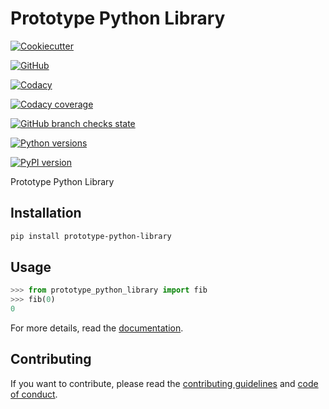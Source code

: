 # Prototype Python Library

[![Cookiecutter](https://img.shields.io/badge/built%20with-Cookiecutter-ff69b4.svg?logo=cookiecutter)](https://github.com/91nunocosta/python-package-cookiecutter/releases/tag/v0.8.0)

[![GitHub](https://img.shields.io/github/license/91nunocosta/prototype-python-library)](https://github.com/91nunocosta/prototype-python-library/blob/master/LICENSE)

[![Codacy](https://app.codacy.com/project/badge/Grade/cb92f3f137454fae8697c7a6e7334f74)](https://www.codacy.com/gh/91nunocosta/prototype-python-library/dashboard?utm_source=github.com&amp;utm_medium=referral&amp;utm_content=91nunocosta/prototype-python-library&amp;utm_campaign=Badge_Grade)

[![Codacy coverage](https://app.codacy.com/project/badge/Coverage/cb92f3f137454fae8697c7a6e7334f74)](https://www.codacy.com/gh/91nunocosta/prototype-python-library/dashboard?utm_source=github.com&utm_medium=referral&utm_content=91nunocosta/prototype-python-library&utm_campaign=Badge_Coverage)

[![GitHub branch checks state](https://img.shields.io/github/checks-status/91nunocosta/prototype-python-library/master)](https://github.com/91nunocosta/prototype-python-library)

[![Python versions](https://img.shields.io/pypi/v/prototype-python-library)](https://pypi.org/project/prototype-python-library/)

[![PyPI version](https://img.shields.io/pypi/pyversions/prototype-python-library)](https://pypi.org/project/prototype-python-library/)

Prototype Python Library

## Installation

```bash
pip install prototype-python-library
```

## Usage

```python
>>> from prototype_python_library import fib
>>> fib(0)
0

```

For more details, read the
[documentation](https://91nunocosta.github.io/prototype-python-library/prototype_python_library.html).

## Contributing

If you want to contribute, please read the [contributing guidelines](./CONTRIBUTING.md)
and [code of conduct](./CODE_OF_CONDUCT.md).
